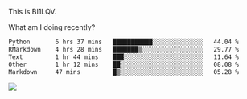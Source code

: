 This is BI1LQV.

What am I doing recently?

<!--START_SECTION:waka-->

```txt
Python       6 hrs 37 mins   ███████████░░░░░░░░░░░░░░   44.04 %
RMarkdown    4 hrs 28 mins   ███████▒░░░░░░░░░░░░░░░░░   29.77 %
Text         1 hr 44 mins    ███░░░░░░░░░░░░░░░░░░░░░░   11.64 %
Other        1 hr 12 mins    ██░░░░░░░░░░░░░░░░░░░░░░░   08.08 %
Markdown     47 mins         █▒░░░░░░░░░░░░░░░░░░░░░░░   05.28 %
```

<!--END_SECTION:waka-->

<img src="https://github-readme-stats.vercel.app/api?username=bi1lqv&show_icons=true&count_private=true">
